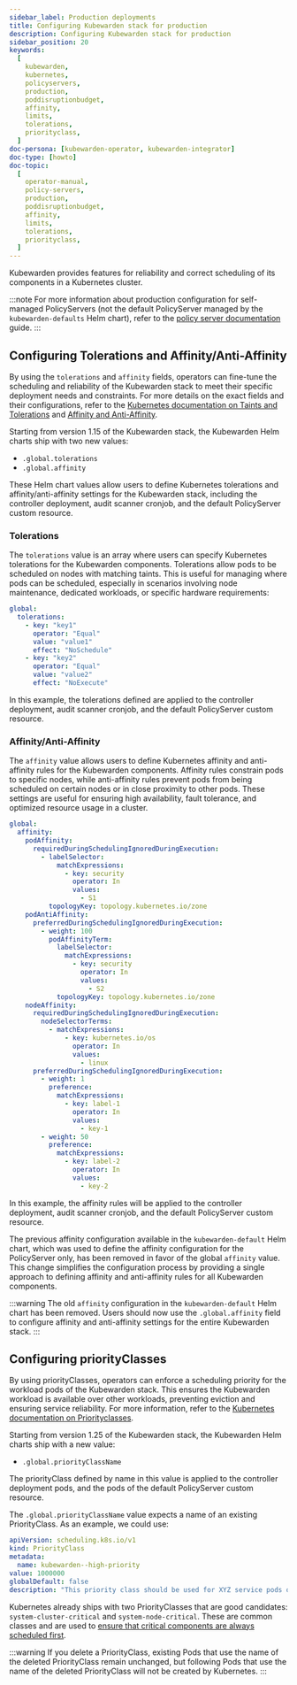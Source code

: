 ```yaml
---
sidebar_label: Production deployments
title: Configuring Kubewarden stack for production
description: Configuring Kubewarden stack for production
sidebar_position: 20
keywords:
  [
    kubewarden,
    kubernetes,
    policyservers,
    production,
    poddisruptionbudget,
    affinity,
    limits,
    tolerations,
    priorityclass,
  ]
doc-persona: [kubewarden-operator, kubewarden-integrator]
doc-type: [howto]
doc-topic:
  [
    operator-manual,
    policy-servers,
    production,
    poddisruptionbudget,
    affinity,
    limits,
    tolerations,
    priorityclass,
  ]
---
```


Kubewarden provides features for reliability and correct scheduling of its
components in a Kubernetes cluster.

:::note
For more information about production configuration for self-managed
PolicyServers (not the default PolicyServer managed by the
`kubewarden-defaults` Helm chart), refer to the [policy server
documentation](/docs/howtos/policy-servers/03-production-deployments.md) guide.
:::

## Configuring Tolerations and Affinity/Anti-Affinity

By using the `tolerations` and `affinity` fields, operators can fine-tune the
scheduling and reliability of the Kubewarden stack to meet their specific
deployment needs and constraints. For more details on the exact fields and
their configurations, refer to the [Kubernetes documentation on Taints and
Tolerations](https://kubernetes.io/docs/concepts/scheduling-eviction/taint-and-toleration/)
and [Affinity and
Anti-Affinity](https://kubernetes.io/docs/concepts/scheduling-eviction/assign-pod-node/#affinity-and-anti-affinity).

Starting from version 1.15 of the Kubewarden stack, the Kubewarden Helm charts
ship with two new values:

- `.global.tolerations`
- `.global.affinity`

These Helm chart values allow users to define Kubernetes tolerations and
affinity/anti-affinity settings for the Kubewarden stack, including the
controller deployment, audit scanner cronjob, and the default PolicyServer custom
resource.

### Tolerations

The `tolerations` value is an array where users can specify Kubernetes
tolerations for the Kubewarden components. Tolerations allow pods to be
scheduled on nodes with matching taints. This is useful for managing where pods
can be scheduled, especially in scenarios involving node maintenance, dedicated
workloads, or specific hardware requirements:

```yaml
global:
  tolerations:
    - key: "key1"
      operator: "Equal"
      value: "value1"
      effect: "NoSchedule"
    - key: "key2"
      operator: "Equal"
      value: "value2"
      effect: "NoExecute"
```

In this example, the tolerations defined are applied to the controller
deployment, audit scanner cronjob, and the default PolicyServer custom resource.

### Affinity/Anti-Affinity

The `affinity` value allows users to define Kubernetes affinity and
anti-affinity rules for the Kubewarden components. Affinity rules constrain
pods to specific nodes, while anti-affinity rules prevent pods from being
scheduled on certain nodes or in close proximity to other pods. These settings
are useful for ensuring high availability, fault tolerance, and optimized
resource usage in a cluster.

```yaml
global:
  affinity:
    podAffinity:
      requiredDuringSchedulingIgnoredDuringExecution:
        - labelSelector:
            matchExpressions:
              - key: security
                operator: In
                values:
                  - S1
          topologyKey: topology.kubernetes.io/zone
    podAntiAffinity:
      preferredDuringSchedulingIgnoredDuringExecution:
        - weight: 100
          podAffinityTerm:
            labelSelector:
              matchExpressions:
                - key: security
                  operator: In
                  values:
                    - S2
            topologyKey: topology.kubernetes.io/zone
    nodeAffinity:
      requiredDuringSchedulingIgnoredDuringExecution:
        nodeSelectorTerms:
          - matchExpressions:
              - key: kubernetes.io/os
                operator: In
                values:
                  - linux
      preferredDuringSchedulingIgnoredDuringExecution:
        - weight: 1
          preference:
            matchExpressions:
              - key: label-1
                operator: In
                values:
                  - key-1
        - weight: 50
          preference:
            matchExpressions:
              - key: label-2
                operator: In
                values:
                  - key-2
```

In this example, the affinity rules will be applied to the controller
deployment, audit scanner cronjob, and the default PolicyServer custom resource.

The previous affinity configuration available in the `kubewarden-default` Helm
chart, which was used to define the affinity configuration for the PolicyServer
only, has been removed in favor of the global `affinity` value. This change
simplifies the configuration process by providing a single approach to
defining affinity and anti-affinity rules for all Kubewarden components.

:::warning The old `affinity` configuration in the `kubewarden-default` Helm
chart has been removed. Users should now use the
`.global.affinity` field to configure affinity and anti-affinity settings for
the entire Kubewarden stack.
:::

## Configuring priorityClasses

By using priorityClasses, operators can enforce a scheduling priority for the
workload pods of the Kubewarden stack. This ensures the Kubewarden workload is
available over other workloads, preventing eviction and ensuring service
reliability. For more information, refer to the [Kubernetes documentation on Priorityclasses](https://kubernetes.io/docs/concepts/scheduling-eviction/pod-priority-preemption/).

Starting from version 1.25 of the Kubewarden stack, the Kubewarden Helm charts
ship with a new value:

- `.global.priorityClassName`

The priorityClass defined by name in this value is applied to the controller
deployment pods, and the pods of the default PolicyServer custom resource.

The `.global.priorityClassName` value expects a name of an existing PriorityClass.
As an example, we could use:

```yaml
apiVersion: scheduling.k8s.io/v1
kind: PriorityClass
metadata:
  name: kubewarden--high-priority
value: 1000000
globalDefault: false
description: "This priority class should be used for XYZ service pods only."
```

Kubernetes already ships with two PriorityClasses that are good candidates:
`system-cluster-critical` and `system-node-critical`. These are common classes
and are used to [ensure that critical components are always scheduled
first](https://kubernetes.io/docs/tasks/administer-cluster/guaranteed-scheduling-critical-addon-pods/).

:::warning
If you delete a PriorityClass, existing Pods that use the name of the deleted
PriorityClass remain unchanged, but following Pods that use the
name of the deleted PriorityClass will not be created by Kubernetes.
:::
